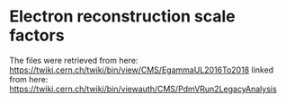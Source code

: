 # Electron reconstruction scale factors

The files were retrieved from here:
https://twiki.cern.ch/twiki/bin/view/CMS/EgammaUL2016To2018
linked from here:
https://twiki.cern.ch/twiki/bin/viewauth/CMS/PdmVRun2LegacyAnalysis

